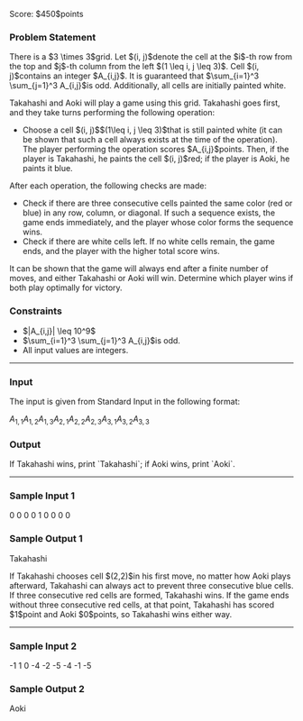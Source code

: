 
<div>

<span>

<span>

<p>
Score: $450$points
</p>

<div>

<section>

### **Problem Statement**

<p>
There is a $3 \times 3$grid. Let $(i, j)$denote the cell at the $i$-th row from the top and $j$-th column from the left $(1 \leq i, j \leq 3)$. Cell $(i, j)$contains an integer $A_{i,j}$. It is guaranteed that $\sum_{i=1}^3 \sum_{j=1}^3 A_{i,j}$is odd. Additionally, all cells are initially painted white.
</p>

<p>
Takahashi and Aoki will play a game using this grid. Takahashi goes first, and they take turns performing the following operation:
</p>

<ul>

<li>
Choose a cell $(i, j)$$(1\leq i, j \leq 3)$that is still painted white (it can be shown that such a cell always exists at the time of the operation). The player performing the operation scores $A_{i,j}$points. Then, if the player is Takahashi, he paints the cell $(i, j)$red; if the player is Aoki, he paints it blue.
</li>

</ul>

<p>
After each operation, the following checks are made:
</p>

<ul>

<li>
Check if there are three consecutive cells painted the same color (red or blue) in any row, column, or diagonal. If such a sequence exists, the game ends immediately, and the player whose color forms the sequence wins.
</li>

<li>
Check if there are white cells left. If no white cells remain, the game ends, and the player with the higher total score wins.
</li>

</ul>

<p>
It can be shown that the game will always end after a finite number of moves, and either Takahashi or Aoki will win. Determine which player wins if both play optimally for victory.
</p>

</section>

</div>

<div>

<section>

### **Constraints**

<ul>

<li>
$|A_{i,j}| \leq 10^9$
</li>

<li>
$\sum_{i=1}^3 \sum_{j=1}^3 A_{i,j}$is odd.
</li>

<li>
All input values are integers.
</li>

</ul>

</section>

</div>

---

<div>

<div>

<section>

### **Input**

<p>
The input is given from Standard Input in the following format:
</p>

<div>

$A_{1,1}$$A_{1,2}$$A_{1,3}$$A_{2,1}$$A_{2,2}$$A_{2,3}$$A_{3,1}$$A_{3,2}$$A_{3,3}$
</div>

</section>

</div>

<div>

<section>

### **Output**

<p>
If Takahashi wins, print `Takahashi`; if Aoki wins, print `Aoki`.
</p>

</section>

</div>

</div>

---

<div>

<section>

### **Sample Input 1**

<div>

0 0 0
0 1 0
0 0 0

</div>

</section>

</div>

<div>

<section>

### **Sample Output 1**

<div>

Takahashi

</div>

<p>
If Takahashi chooses cell $(2,2)$in his first move, no matter how Aoki plays afterward, Takahashi can always act to prevent three consecutive blue cells. If three consecutive red cells are formed, Takahashi wins. If the game ends without three consecutive red cells, at that point, Takahashi has scored $1$point and Aoki $0$points, so Takahashi wins either way.
</p>

</section>

</div>

---

<div>

<section>

### **Sample Input 2**

<div>

-1 1 0
-4 -2 -5
-4 -1 -5

</div>

</section>

</div>

<div>

<section>

### **Sample Output 2**

<div>

Aoki

</div>

</section>

</div>

</span>

</span>

</div>
